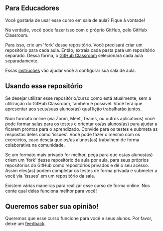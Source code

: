 ## Para Educadores

Você gostaria de usar esse curso em sala de aula? Fique à vontade!

Na verdade, você pode fazer isso com o próprio GitHub, pelo GitHub Classroom.

Para isso, crie um 'fork' desse repositório. Você precisará criar um repositório para cada aula. Então, extraia cada pasta para um repositório separado. Dessa forma, o [GitHub Classroom](https://classroom.github.com/classrooms) selecionará cada aula separadamente. 

Essas [instruções](https://github.blog/2020-03-18-set-up-your-digital-classroom-with-github-classroom/) vão ajudar você a configurar sua sala de aula. 

## Usando esse repositório

Se desejar utilizar esse repositório/curso como está atualmente, sem a utilização do GitHub Classroom, também é possível. Você terá que apresentar aos seus/suas alunos(as) qual lição trabalharão juntos.

Num formato online (via Zoom, Meet, Teams, ou outros aplicativos) você pode formar salas para os testes e orientar os/as alunos(as) para ajudar a ficarem prontos para o aprendizado. Convide para os testes e submeta as respostas deles como 'issues'. Você pode fazer o mesmo com os exercícios, caso deseja que os/as alunos(as) trabalhem de forma colaborativa na comunidade.

Se um formato mais privado for melhor, peça para que os/as alunos(as) criem um 'fork' desse repositório de aula por aula, para seus próprios repositórios do GitHub como repositórios privados e dê o seu acesso. Assim eles(as) podem completar os testes de forma privada e submeter a você via 'issues' em um repositório da sala.

Existem várias maneiras para realizar esse curso de forma online. Nos conte qual delas funciona melhor para você!

## Queremos saber sua opinião!

Queremos que esse curso funcione para você e seus alunos. Por favor, deixe um [feedback](https://forms.microsoft.com/Pages/ResponsePage.aspx?id=v4j5cvGGr0GRqy180BHbR2humCsRZhxNuI79cm6n0hRUQzRVVU9VVlU5UlFLWTRLWlkyQUxORTg5WS4u).
